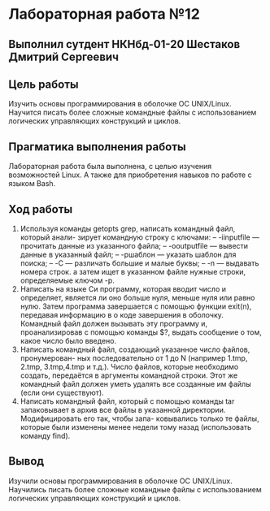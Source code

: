 # Лабораторная работа №12
## Выполнил сутдент НКНбд-01-20 Шестаков Дмитрий Сергеевич

## Цель работы
  Изучить основы программирования в оболочке OC UNIX/Linux. Научится писать более сложные командные файлы с использованием логических управляющих конструкций и циклов.
  
## Прагматика выполнения работы
  Лабораторная работа была выполнена, с целью изучения возможностей Linux. А также для приобретения навыков по работе c языком Bash.
  
## Ход работы
1. Используя команды getopts grep, написать командный файл, который анали- зирует командную строку с ключами:
– -iinputfile — прочитать данные из указанного файла; – -ooutputfile — вывести данные в указанный файл;
– -pшаблон — указать шаблон для поиска;
– -C — различать большие и малые буквы;
– -n — выдавать номера строк.
а затем ищет в указанном файле нужные строки, определяемые ключом -p.
2. Написать на языке Си программу, которая вводит число и определяет, является ли оно больше нуля, меньше нуля или равно нулю. Затем программа завершается с помощью функции exit(n), передавая информацию в о коде завершения в оболочку. Командный файл должен вызывать эту программу и, проанализировав с помощью команды $?, выдать сообщение о том, какое число было введено.
3. Написать командный файл, создающий указанное число файлов, пронумерован- ных последовательно от 1 до N (например 1.tmp, 2.tmp, 3.tmp,4.tmp и т.д.). Число файлов, которые необходимо создать, передаётся в аргументы командной строки. Этот же командный файл должен уметь удалять все созданные им файлы (если они существуют).
4. Написать командный файл, который с помощью команды tar запаковывает в архив все файлы в указанной директории. Модифицировать его так, чтобы запа- ковывались только те файлы, которые были изменены менее недели тому назад (использовать команду find).
## Вывод
  Изучили основы программирования в оболочке OC UNIX/Linux. Научились писать более сложные командные файлы с использованием логических управляющих конструкций и циклов.
